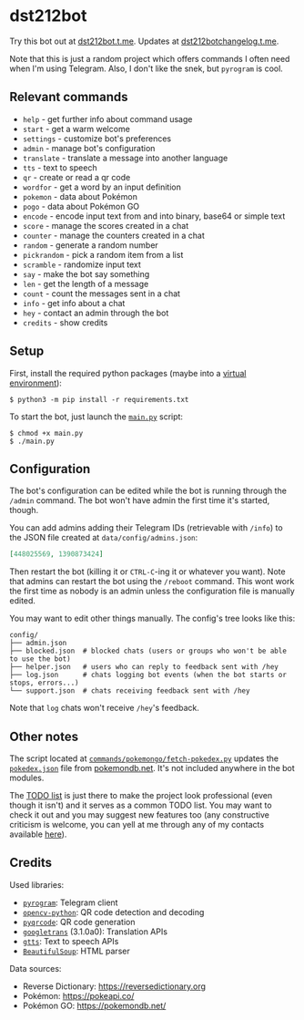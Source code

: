 # dst212bot

Try this bot out at [dst212bot.t.me](https://dst212bot.t.me).
Updates at [dst212botchangelog.t.me](https://dst212botchangelog.t.me).

Note that this is just a random project which offers commands I often need when I'm using Telegram. Also, I don't like the snek, but `pyrogram` is cool.

## Relevant commands

- `help` - get further info about command usage
- `start` - get a warm welcome
- `settings` - customize bot's preferences
- `admin` - manage bot's configuration
- `translate` - translate a message into another language
- `tts` - text to speech
- `qr` - create or read a qr code
- `wordfor` - get a word by an input definition
- `pokemon` - data about Pokémon
- `pogo` - data about Pokémon GO
- `encode` - encode input text from and into binary, base64 or simple text
- `score` - manage the scores created in a chat
- `counter` - manage the counters created in a chat
- `random` - generate a random number
- `pickrandom` - pick a random item from a list
- `scramble` - randomize input text
- `say` - make the bot say something
- `len` - get the length of a message
- `count` - count the messages sent in a chat
- `info` - get info about a chat
- `hey` - contact an admin through the bot
- `credits` - show credits

## Setup

First, install the required python packages (maybe into a [virtual environment](https://docs.python.org/3/tutorial/venv.html)):

```shell
$ python3 -m pip install -r requirements.txt
```

To start the bot, just launch the [`main.py`](main.py) script:

```shell
$ chmod +x main.py
$ ./main.py
```

## Configuration

The bot's configuration can be edited while the bot is running through the `/admin` command. The bot won't have admin the first time it's started, though.

You can add admins adding their Telegram IDs (retrievable with `/info`) to the JSON file created at `data/config/admins.json`:

```json
[448025569, 1390873424]
```

Then restart the bot (killing it or `CTRL-C`-ing it or whatever you want). Note that admins can restart the bot using the `/reboot` command. This wont work the first time as nobody is an admin unless the configuration file is manually edited.

You may want to edit other things manually. The config's tree looks like this:

```
config/
├── admin.json
├── blocked.json  # blocked chats (users or groups who won't be able to use the bot)
├── helper.json   # users who can reply to feedback sent with /hey
├── log.json      # chats logging bot events (when the bot starts or stops, errors...)
└── support.json  # chats receiving feedback sent with /hey
```

Note that `log` chats won't receive `/hey`'s feedback.

## Other notes

The script located at [`commands/pokemongo/fetch-pokedex.py`](commands/pokemongo/fetch-pokedex.py) updates the [`pokedex.json`](commands/pokemongo/pokedex.json) file from [pokemondb.net](https://pokemondb.net/go/pokedex). It's not included anywhere in the bot modules.

The [TODO list](TODO.md) is just there to make the project look professional (even though it isn't) and it serves as a common TODO list. You may want to check it out and you may suggest new features too (any constructive criticism is welcome, you can yell at me through any of my contacts available [here](https://dst212.github.io/?page=info#contacts-list)).

## Credits

Used libraries:

- [`pyrogram`](https://pyrogram.org/): Telegram client
- [`opencv-python`](https://pypi.org/project/opencv-python/): QR code detection and decoding
- [`pyqrcode`](https://pypi.org/project/PyQRCode/): QR code generation
- [`googletrans`](https://pypi.org/project/googletrans/) (3.1.0a0): Translation APIs
- [`gtts`](https://pypi.org/project/gTTS/): Text to speech APIs
- [`BeautifulSoup`](https://pypi.org/project/beautifulsoup4/): HTML parser

Data sources:

- Reverse Dictionary: https://reversedictionary.org
- Pokémon: https://pokeapi.co/
- Pokémon GO: https://pokemondb.net/
